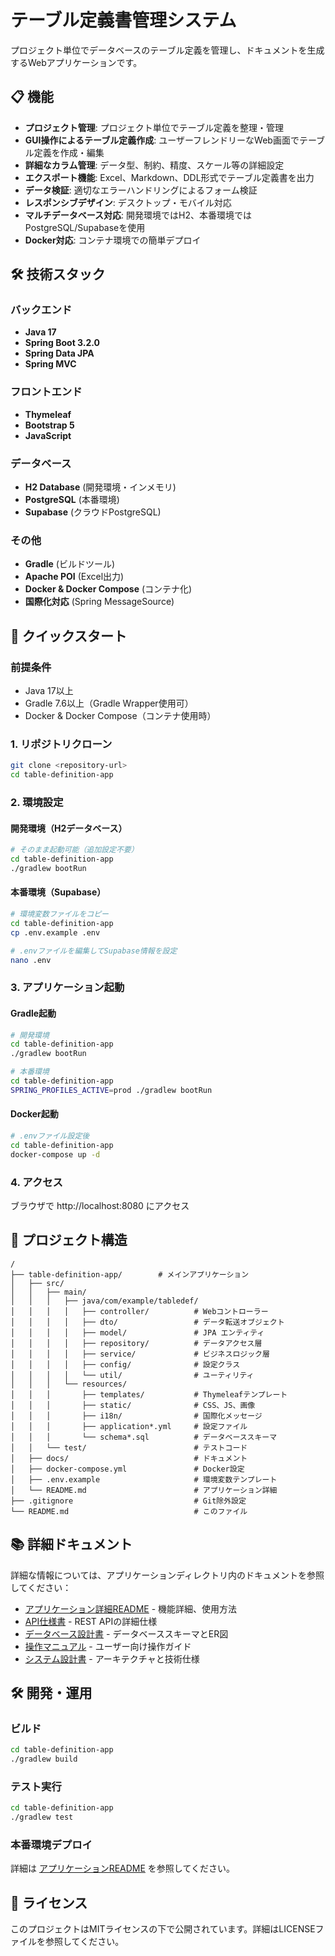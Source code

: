 # テーブル定義書管理システム

プロジェクト単位でデータベースのテーブル定義を管理し、ドキュメントを生成するWebアプリケーションです。

## 📋 機能

- **プロジェクト管理**: プロジェクト単位でテーブル定義を整理・管理
- **GUI操作によるテーブル定義作成**: ユーザーフレンドリーなWeb画面でテーブル定義を作成・編集
- **詳細なカラム管理**: データ型、制約、精度、スケール等の詳細設定
- **エクスポート機能**: Excel、Markdown、DDL形式でテーブル定義書を出力
- **データ検証**: 適切なエラーハンドリングによるフォーム検証
- **レスポンシブデザイン**: デスクトップ・モバイル対応
- **マルチデータベース対応**: 開発環境ではH2、本番環境ではPostgreSQL/Supabaseを使用
- **Docker対応**: コンテナ環境での簡単デプロイ

## 🛠 技術スタック

### バックエンド
- **Java 17**
- **Spring Boot 3.2.0**
- **Spring Data JPA**
- **Spring MVC**

### フロントエンド
- **Thymeleaf**
- **Bootstrap 5**
- **JavaScript**

### データベース
- **H2 Database** (開発環境・インメモリ)
- **PostgreSQL** (本番環境)
- **Supabase** (クラウドPostgreSQL)

### その他
- **Gradle** (ビルドツール)
- **Apache POI** (Excel出力)
- **Docker & Docker Compose** (コンテナ化)
- **国際化対応** (Spring MessageSource)

## 🚀 クイックスタート

### 前提条件

- Java 17以上
- Gradle 7.6以上（Gradle Wrapper使用可）
- Docker & Docker Compose（コンテナ使用時）

### 1. リポジトリクローン

```bash
git clone <repository-url>
cd table-definition-app
```

### 2. 環境設定

#### 開発環境（H2データベース）
```bash
# そのまま起動可能（追加設定不要）
cd table-definition-app
./gradlew bootRun
```

#### 本番環境（Supabase）
```bash
# 環境変数ファイルをコピー
cd table-definition-app
cp .env.example .env

# .envファイルを編集してSupabase情報を設定
nano .env
```

### 3. アプリケーション起動

#### Gradle起動
```bash
# 開発環境
cd table-definition-app
./gradlew bootRun

# 本番環境
cd table-definition-app
SPRING_PROFILES_ACTIVE=prod ./gradlew bootRun
```

#### Docker起動
```bash
# .envファイル設定後
cd table-definition-app
docker-compose up -d
```

### 4. アクセス

ブラウザで http://localhost:8080 にアクセス

## 📁 プロジェクト構造

```
/
├── table-definition-app/        # メインアプリケーション
│   ├── src/
│   │   ├── main/
│   │   │   ├── java/com/example/tabledef/
│   │   │   │   ├── controller/          # Webコントローラー
│   │   │   │   ├── dto/                 # データ転送オブジェクト
│   │   │   │   ├── model/               # JPA エンティティ
│   │   │   │   ├── repository/          # データアクセス層
│   │   │   │   ├── service/             # ビジネスロジック層
│   │   │   │   ├── config/              # 設定クラス
│   │   │   │   └── util/                # ユーティリティ
│   │   │   └── resources/
│   │   │       ├── templates/           # Thymeleafテンプレート
│   │   │       ├── static/              # CSS、JS、画像
│   │   │       ├── i18n/                # 国際化メッセージ
│   │   │       ├── application*.yml     # 設定ファイル
│   │   │       └── schema*.sql          # データベーススキーマ
│   │   └── test/                        # テストコード
│   ├── docs/                            # ドキュメント
│   ├── docker-compose.yml               # Docker設定
│   ├── .env.example                     # 環境変数テンプレート
│   └── README.md                        # アプリケーション詳細
├── .gitignore                           # Git除外設定
└── README.md                            # このファイル
```

## 📚 詳細ドキュメント

詳細な情報については、アプリケーションディレクトリ内のドキュメントを参照してください：

- [アプリケーション詳細README](table-definition-app/README.md) - 機能詳細、使用方法
- [API仕様書](table-definition-app/docs/api-specification.md) - REST APIの詳細仕様
- [データベース設計書](table-definition-app/docs/database-design.md) - データベーススキーマとER図
- [操作マニュアル](table-definition-app/docs/operation-manual.md) - ユーザー向け操作ガイド
- [システム設計書](table-definition-app/docs/system-design.md) - アーキテクチャと技術仕様

## 🛠 開発・運用

### ビルド
```bash
cd table-definition-app
./gradlew build
```

### テスト実行
```bash
cd table-definition-app
./gradlew test
```

### 本番環境デプロイ
詳細は [アプリケーションREADME](table-definition-app/README.md) を参照してください。

## 📄 ライセンス

このプロジェクトはMITライセンスの下で公開されています。詳細はLICENSEファイルを参照してください。